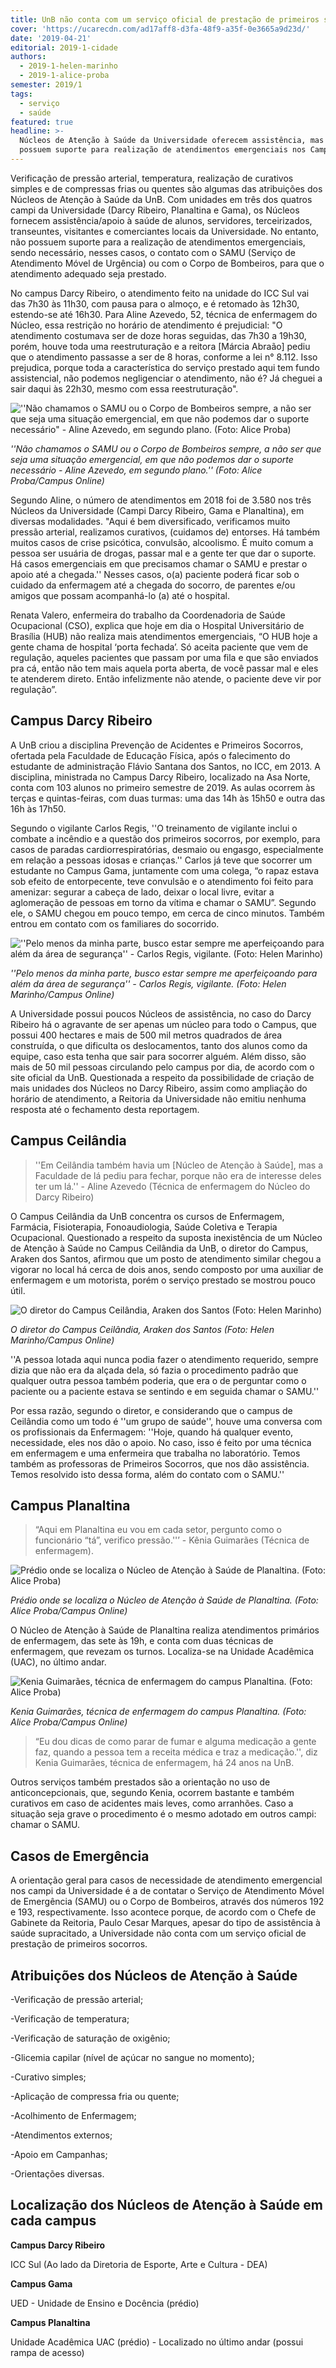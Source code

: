 ```yaml
---
title: UnB não conta com um serviço oficial de prestação de primeiros socorros
cover: 'https://ucarecdn.com/ad17aff8-d3fa-48f9-a35f-0e3665a9d23d/'
date: '2019-04-21'
editorial: 2019-1-cidade
authors:
  - 2019-1-helen-marinho
  - 2019-1-alice-proba
semester: 2019/1
tags:
  - serviço
  - saúde
featured: true
headline: >-
  Núcleos de Atenção à Saúde da Universidade oferecem assistência, mas não
  possuem suporte para realização de atendimentos emergenciais nos Campi
---
```

Verificação de pressão arterial, temperatura, realização de curativos simples e de compressas frias ou quentes são algumas das atribuições dos Núcleos de Atenção à Saúde da UnB. Com unidades em três dos quatros campi da Universidade (Darcy Ribeiro, Planaltina e Gama), os Núcleos fornecem assistência/apoio à saúde de alunos, servidores, terceirizados, transeuntes, visitantes e comerciantes locais da Universidade. No entanto, não possuem suporte para a realização de atendimentos emergenciais, sendo necessário, nesses casos, o contato com o SAMU (Serviço de Atendimento Móvel de Urgência) ou com o Corpo de Bombeiros, para que o atendimento adequado seja prestado.

No campus Darcy Ribeiro, o atendimento feito na unidade do ICC Sul vai das 7h30 às 11h30, com pausa para o almoço, e é retomado às 12h30, estendo-se até 16h30. Para Aline Azevedo, 52, técnica de enfermagem do Núcleo, essa restrição no horário de atendimento é prejudicial: "O atendimento costumava ser de doze horas seguidas, das 7h30 a 19h30, porém, houve toda uma reestruturação e a reitora \[Márcia Abraão] pediu que o atendimento passasse a ser de 8 horas, conforme a lei n° 8.112. Isso prejudica, porque toda a característica do serviço prestado aqui tem fundo assistencial, não podemos negligenciar o atendimento, não é? Já cheguei a sair daqui às 22h30, mesmo com essa reestruturação".

![](https://ucarecdn.com/bd94cdf1-437e-405b-9f15-8a7534a4f0a8/ "''Não chamamos o SAMU ou o Corpo de Bombeiros sempre, a não ser que seja uma situação emergencial, em que não podemos dar o suporte necessário\" - Aline Azevedo, em segundo plano. (Foto: Alice Proba)")

_''Não chamamos o SAMU ou o Corpo de Bombeiros sempre, a não ser que seja uma situação emergencial, em que não podemos dar o suporte necessário - Aline Azevedo, em segundo plano.'' (Foto: Alice Proba/Campus Online)_

Segundo Aline, o número de atendimentos em 2018 foi de 3.580 nos três Núcleos da Universidade (Campi Darcy Ribeiro, Gama e Planaltina), em diversas modalidades. "Aqui é bem diversificado, verificamos muito pressão arterial, realizamos curativos, (cuidamos de) entorses. Há também muitos casos de crise psicótica, convulsão, alcoolismo. É muito comum a pessoa ser usuária de drogas, passar mal e a gente ter que dar o suporte. Há casos emergenciais em que precisamos chamar o SAMU e prestar o apoio até a chegada.'' Nesses casos, o(a) paciente poderá ficar sob o cuidado da enfermagem até a chegada do socorro, de parentes e/ou amigos que possam acompanhá-lo (a) até o hospital.

Renata Valero, enfermeira do trabalho da Coordenadoria de Saúde Ocupacional (CSO), explica que hoje em dia o Hospital Universitário de Brasília (HUB) não realiza mais atendimentos emergenciais, “O HUB hoje a gente chama de hospital ‘porta fechada’. Só aceita paciente que vem de regulação, aqueles pacientes que passam por uma fila e que são enviados pra cá, então não tem mais aquela porta aberta, de você passar mal e eles te atenderem direto. Então infelizmente não atende, o paciente deve vir por regulação”.

## Campus Darcy Ribeiro

A UnB criou a disciplina Prevenção de Acidentes e Primeiros Socorros, ofertada pela Faculdade de Educação Física, após o  falecimento do estudante de administração Flávio Santana dos Santos, no ICC, em 2013. A disciplina, ministrada no Campus Darcy Ribeiro, localizado na Asa Norte, conta com 103 alunos no primeiro semestre de 2019. As aulas ocorrem às terças e quintas-feiras, com duas turmas: uma das 14h às 15h50 e outra das 16h às 17h50.

Segundo o vigilante Carlos Regis, ''O treinamento de vigilante inclui o combate a incêndio e a questão dos primeiros socorros, por exemplo, para casos de paradas cardiorrespiratórias, desmaio ou engasgo, especialmente em relação a pessoas idosas e crianças.'' Carlos já teve que socorrer um estudante no Campus Gama, juntamente com uma colega, “o rapaz estava sob efeito de entorpecente, teve convulsão e o atendimento foi feito para amenizar: segurar a cabeça de lado, deixar o local livre, evitar a aglomeração de pessoas em torno da vítima e chamar o SAMU”. Segundo ele, o SAMU chegou em pouco tempo, em cerca de cinco minutos. Também entrou em contato com os familiares do socorrido.

![](https://ucarecdn.com/d653f484-a31d-4a23-8319-05b91a4171b1/ "''Pelo menos da minha parte, busco estar sempre me aperfeiçoando para além da área de segurança'' - Carlos Regis, vigilante. (Foto: Helen Marinho)")

_''Pelo menos da minha parte, busco estar sempre me aperfeiçoando para além da área de segurança'' - Carlos Regis, vigilante. (Foto: Helen Marinho/Campus Online)_

A Universidade possui poucos Núcleos de assistência, no caso do Darcy Ribeiro há o agravante de ser apenas um núcleo para todo o Campus, que possui 400 hectares e mais de 500 mil metros quadrados de área construída, o que dificulta os deslocamentos, tanto dos alunos como da equipe, caso esta tenha que sair para socorrer alguém. Além disso, são mais de 50 mil pessoas circulando pelo campus por dia, de acordo com o site oficial da UnB. Questionada a respeito da possibilidade de criação de mais unidades dos Núcleos no Darcy Ribeiro, assim como ampliação do horário de atendimento, a Reitoria  da Universidade não emitiu nenhuma resposta até o fechamento desta reportagem.

## Campus Ceilândia

> ''Em Ceilândia também havia um \[Núcleo de Atenção à Saúde], mas a Faculdade de lá pediu para fechar, porque não era de interesse deles ter um lá.'' - Aline Azevedo (Técnica de enfermagem do Núcleo do Darcy Ribeiro) 

O Campus Ceilândia da UnB concentra os cursos de Enfermagem, Farmácia, Fisioterapia, Fonoaudiologia, Saúde Coletiva e Terapia Ocupacional. Questionado a respeito da suposta inexistência de um Núcleo de Atenção à Saúde no Campus Ceilândia da UnB, o diretor do Campus, Araken dos Santos, afirmou que um posto de atendimento similar chegou a vigorar no local há cerca de dois anos, sendo composto por uma auxiliar de enfermagem e um motorista, porém o serviço prestado se mostrou pouco útil. 

![](https://ucarecdn.com/e3db7008-090e-467f-b6bb-259b0a59ccbe/ "O diretor do Campus Ceilândia, Araken dos Santos (Foto: Helen Marinho)")

_O diretor do Campus Ceilândia, Araken dos Santos (Foto: Helen Marinho/Campus Online)_

''A pessoa lotada aqui nunca podia fazer o atendimento requerido, sempre dizia que não era da alçada dela, só fazia o procedimento padrão que qualquer outra pessoa também poderia, que era o de perguntar como o paciente ou a paciente estava se sentindo e em seguida chamar o SAMU.''

Por essa razão, segundo o diretor, e considerando que o campus de Ceilândia como um todo é ''um grupo de saúde'', houve uma conversa com os profissionais da Enfermagem:  ''Hoje, quando há qualquer evento, necessidade, eles nos dão o apoio. No caso, isso é feito por uma técnica em enfermagem e uma enfermeira que trabalha no laboratório. Temos também as professoras de Primeiros Socorros, que nos dão assistência. Temos resolvido isto dessa forma, além do contato com o SAMU.''

## Campus Planaltina

> “Aqui em Planaltina eu vou em cada setor, pergunto como o funcionário “tá”, verifico pressão.''’ - Kênia Guimarães (Técnica de enfermagem).

![](https://ucarecdn.com/39fc2f3e-f636-4ebc-925e-7ac0015ec400/ "Prédio onde se localiza o Núcleo de Atenção à Saúde de Planaltina. (Foto: Alice Proba)")

_Prédio onde se localiza o Núcleo de Atenção à Saúde de Planaltina. (Foto: Alice Proba/Campus Online)_

O Núcleo de Atenção à Saúde de Planaltina realiza atendimentos primários de enfermagem, das sete às 19h, e conta com duas técnicas de enfermagem, que revezam os turnos. Localiza-se na Unidade Acadêmica (UAC), no último andar.

![](https://ucarecdn.com/5085a8a3-ab75-4417-8cfb-a7f58441b507/ "Kenia Guimarães, técnica de enfermagem do campus Planaltina. (Foto: Alice Proba)")

_Kenia Guimarães, técnica de enfermagem do campus Planaltina. (Foto: Alice Proba/Campus Online)_

> “Eu dou dicas de como parar de fumar e alguma medicação a gente faz, quando a pessoa tem a receita médica e traz a medicação.'', diz Kenia Guimarães, técnica de enfermagem, há 24 anos na UnB.

Outros serviços também prestados são a orientação no uso de anticoncepcionais, que, segundo Kenia, ocorrem bastante e também curativos em caso de acidentes mais leves, como arranhões.  Caso a situação seja grave o procedimento é o mesmo adotado em outros campi: chamar o SAMU.

## Casos de Emergência

A orientação geral para casos de necessidade de atendimento emergencial nos campi da Universidade é a de contatar o Serviço de Atendimento Móvel de Emergência (SAMU) ou o Corpo de Bombeiros, através dos números 192 e 193, respectivamente. Isso acontece porque, de acordo com o Chefe de Gabinete da Reitoria, Paulo Cesar Marques, apesar do tipo de assistência à saúde supracitado, a Universidade não conta com um serviço oficial de prestação de primeiros socorros.

## Atribuições dos Núcleos de Atenção à Saúde

\-Verificação de pressão arterial;

\-Verificação de temperatura;

\-Verificação de saturação de oxigênio;

\-Glicemia capilar (nível de açúcar no sangue no momento);

\-Curativo simples;

\-Aplicação de compressa fria ou quente;

\-Acolhimento de Enfermagem;

\-Atendimentos externos;

\-Apoio em Campanhas;

\-Orientações diversas.

## Localização dos Núcleos de Atenção à Saúde em cada campus

**Campus Darcy Ribeiro**

ICC Sul (Ao lado da Diretoria de Esporte, Arte e Cultura - DEA)

**Campus Gama**

UED - Unidade de Ensino e Docência (prédio)

**Campus Planaltina**

Unidade Acadêmica UAC (prédio) - Localizado no último andar (possui rampa de acesso)
